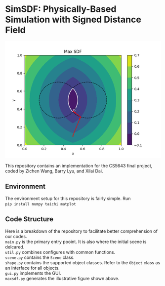 # SimSDF: Physically-Based Simulation with Signed Distance Field

![Example Figure](./figures/max_sdf.png)

This repository contains an implementation for the CS5643 final project, coded by Zichen Wang, Barry Lyu, and Xilai Dai.

## Environment
The environment setup for this repository is fairly simple. Run  
``` pip install numpy taichi matplot ```

## Code Structure
Here is a breakdown of the repository to facilitate better comprehension of our codes.  
`main.py` is the primary entry pooint. It is also where the initial scene is delcared.  
`util.py` combines configures with common functions.  
`scene.py` contains the `Scene` class.  
`shape.py` contains the supported object classes. Refer to the `Object` class as an interface for all objects.  
 `gui.py` implements the GUI.  
 `maxsdf.py` generates the illustrative figure shown above.
